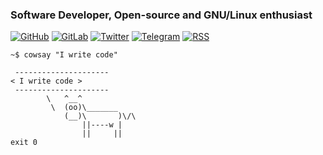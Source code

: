 <h3 align="left">Software Developer, Open-source and GNU/Linux enthusiast </h3>

[![GitHub](https://img.shields.io/badge/GitHub-100000?style=for-the-badge&logo=github&logoColor=white)](https://github.com/franjsco)
[![GitLab](https://img.shields.io/badge/GitLab-330F63?style=for-the-badge&logo=gitlab&logoColor=white)](https://gitlab.com/franjsco)
[![Twitter](https://img.shields.io/badge/Twitter-1DA1F2?style=for-the-badge&logo=twitter&logoColor=white)](https://twitter.com/franjsco)
[![Telegram](https://img.shields.io/badge/Telegram-2CA5E0?style=for-the-badge&logo=telegram&logoColor=white)](https://t.me/franjsco)
[![RSS](https://img.shields.io/badge/RSS-FFA500?style=for-the-badge&logo=rss&logoColor=white)](https://franjsco.github.io/feed.xml)


```
~$ cowsay "I write code"

 --------------------- 
< I write code >
 --------------------- 
        \   ^__^
         \  (oo)\_______
            (__)\       )\/\
                ||----w |
                ||     ||
exit 0 
```
